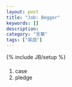 ```yaml
---
layout: post
title: "Job: Begger"
keywords: []
description: 
category: "言葉"
tags: ["英語"]
---
```

{% include JB/setup %}


####
1. case
2. pledge
